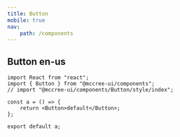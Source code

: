 ```yaml
---
title: Button
mobile: true
nav:
    path: /components
---
```


<!-- path: base -->

## Button  en-us

```tsx
import React from "react";
import { Button } from "@mccree-ui/components";
// import "@mccree-ui/components/Button/style/index";

const a = () => {
    return <Button>default</Button>;
};

export default a;
```

